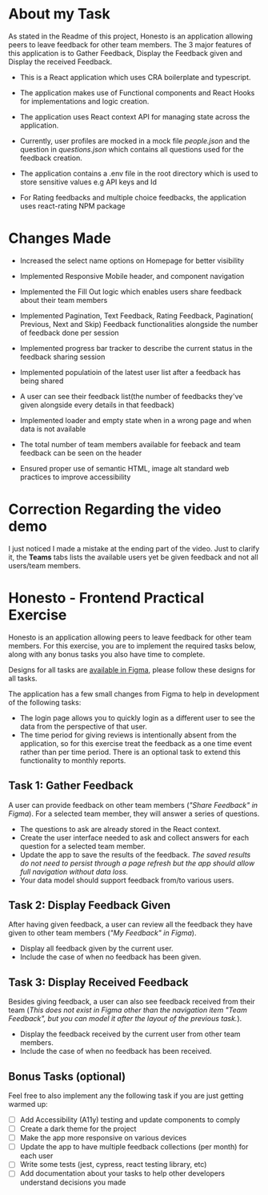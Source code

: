 # About my Task

As stated in the Readme of this project, Honesto is an application allowing peers to leave feedback for other team members. The 3 major features of this application is to Gather Feedback, Display the Feedback given and Display the received Feedback.

- This is a React application which uses CRA boilerplate and typescript.

- The application makes use of Functional components and React Hooks for implementations and logic creation.

- The application uses React context API for managing state across the application.

- Currently, user profiles are mocked in a mock file _people.json_ and the question in _questions.json_ which contains all questions used for the feedback creation.

- The application contains a .env file in the root directory which is used to store sensitive values e.g API keys and Id

- For Rating feedbacks and multiple choice feedbacks, the application uses react-rating NPM package

# Changes Made

- Increased the select name options on Homepage for better visibility

- Implemented Responsive Mobile header, and component navigation

- Implemented the Fill Out logic which enables users share feedback about their team members

- Implemented Pagination, Text Feedback, Rating Feedback, Pagination( Previous, Next and Skip) Feedback functionalities alongside the number of feedback done per session

- Implemented progress bar tracker to describe the current status in the feedback sharing session

- Implemented populatioin of the latest user list after a feedback has being shared

- A user can see their feedback list(the number of feedbacks they've given alongside every details in that feedback)

- Implemented loader and empty state when in a wrong page and when data is not available

- The total number of team members available for feeback and team feedback can be seen on the header

- Ensured proper use of semantic HTML, image alt standard web practices to improve accessibility

# Correction Regarding the video demo

I just noticed I made a mistake at the ending part of the video. Just to clarify it, the **Teams** tabs lists the available users yet be given feedback and not all users/team members.

# Honesto - Frontend Practical Exercise

Honesto is an application allowing peers to leave feedback for other team members. For this exercise, you are to
implement the required tasks below, along with any bonus tasks you also have time to complete.

Designs for all tasks are [available in Figma](https://www.figma.com/file/P5D3PIAyzSfu3zOTjR2vnU/Practical-FE-Exercise-Honesto), please follow these designs for all tasks.

The application has a few small changes from Figma to help in development of the following tasks:

- The login page allows you to quickly login as a different user to see the data from the perspective of that user.
- The time period for giving reviews is intentionally absent from the application, so for this exercise treat the feedback as a one time event rather than per time period. There is an optional task to extend this functionality to monthly reports.

## Task 1: Gather Feedback

A user can provide feedback on other team members (_"Share Feedback" in Figma_). For a selected team member, they will answer a series of questions.

- The questions to ask are already stored in the React context.
- Create the user interface needed to ask and collect answers for each question for a selected team member.
- Update the app to save the results of the feedback. _The saved results do not need to persist through a page refresh but the app should allow full navigation without data loss._
- Your data model should support feedback from/to various users.

## Task 2: Display Feedback Given

After having given feedback, a user can review all the feedback they have given to other team members (_"My Feedback" in Figma_).

- Display all feedback given by the current user.
- Include the case of when no feedback has been given.

## Task 3: Display Received Feedback

Besides giving feedback, a user can also see feedback received from their team (_This does not exist in Figma other than the navigation item "Team Feedback", but you can model it after the layout of the previous task._).

- Display the feedback received by the current user from other team members.
- Include the case of when no feedback has been received.

## Bonus Tasks (optional)

Feel free to also implement any the following task if you are just getting warmed up:

- [ ] Add Accessibility (A11y) testing and update components to comply
- [ ] Create a dark theme for the project
- [ ] Make the app more responsive on various devices
- [ ] Update the app to have multiple feedback collections (per month) for each user
- [ ] Write some tests (jest, cypress, react testing library, etc)
- [ ] Add documentation about your tasks to help other developers understand decisions you made
